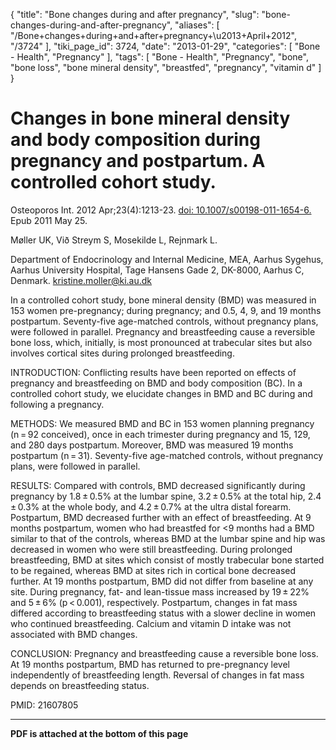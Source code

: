 {
    "title": "Bone changes during and after pregnancy",
    "slug": "bone-changes-during-and-after-pregnancy",
    "aliases": [
        "/Bone+changes+during+and+after+pregnancy+\u2013+April+2012",
        "/3724"
    ],
    "tiki_page_id": 3724,
    "date": "2013-01-29",
    "categories": [
        "Bone - Health",
        "Pregnancy"
    ],
    "tags": [
        "Bone - Health",
        "Pregnancy",
        "bone",
        "bone loss",
        "bone mineral density",
        "breastfed",
        "pregnancy",
        "vitamin d"
    ]
}


# Changes in bone mineral density and body composition during pregnancy and postpartum. A controlled cohort study.

Osteoporos Int. 2012 Apr;23(4):1213-23. [doi: 10.1007/s00198-011-1654-6.](https://doi.org/10.1007/s00198-011-1654-6.) Epub 2011 May 25.

Møller UK, Við Streym S, Mosekilde L, Rejnmark L.

Department of Endocrinology and Internal Medicine, MEA, Aarhus Sygehus, Aarhus University Hospital, Tage Hansens Gade 2, DK-8000, Aarhus C, Denmark. kristine.moller@ki.au.dk

In a controlled cohort study, bone mineral density (BMD) was measured in 153 women pre-pregnancy; during pregnancy; and 0.5, 4, 9, and 19 months postpartum. Seventy-five age-matched controls, without pregnancy plans, were followed in parallel. Pregnancy and breastfeeding cause a reversible bone loss, which, initially, is most pronounced at trabecular sites but also involves cortical sites during prolonged breastfeeding.

INTRODUCTION: Conflicting results have been reported on effects of pregnancy and breastfeeding on BMD and body composition (BC). In a controlled cohort study, we elucidate changes in BMD and BC during and following a pregnancy.

METHODS: We measured BMD and BC in 153 women planning pregnancy (n = 92 conceived), once in each trimester during pregnancy and 15, 129, and 280 days postpartum. Moreover, BMD was measured 19 months postpartum (n = 31). Seventy-five age-matched controls, without pregnancy plans, were followed in parallel.

RESULTS: Compared with controls, BMD decreased significantly during pregnancy by 1.8 ± 0.5% at the lumbar spine, 3.2 ± 0.5% at the total hip, 2.4 ± 0.3% at the whole body, and 4.2 ± 0.7% at the ultra distal forearm. Postpartum, BMD decreased further with an effect of breastfeeding. At 9 months postpartum, women who had breastfed for <9 months had a BMD similar to that of the controls, whereas BMD at the lumbar spine and hip was decreased in women who were still breastfeeding. During prolonged breastfeeding, BMD at sites which consist of mostly trabecular bone started to be regained, whereas BMD at sites rich in cortical bone decreased further. At 19 months postpartum, BMD did not differ from baseline at any site. During pregnancy, fat- and lean-tissue mass increased by 19 ± 22% and 5 ± 6% (p < 0.001), respectively. Postpartum, changes in fat mass differed according to breastfeeding status with a slower decline in women who continued breastfeeding. Calcium and vitamin D intake was not associated with BMD changes.

CONCLUSION: Pregnancy and breastfeeding cause a reversible bone loss. At 19 months postpartum, BMD has returned to pre-pregnancy level independently of breastfeeding length. Reversal of changes in fat mass depends on breastfeeding status.

PMID:     21607805

---

 **PDF is attached at the bottom of this page**